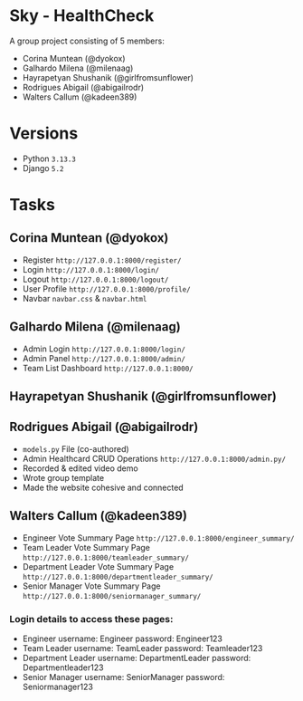 
# Sky - HealthCheck
A group project consisting of 5 members:
- Corina Muntean (@dyokox)
- Galhardo Milena (@milenaag)
- Hayrapetyan Shushanik (@girlfromsunflower)
- Rodrigues Abigail (@abigailrodr)
- Walters Callum (@kadeen389)

# Versions

- Python `3.13.3`
- Django `5.2`

# Tasks
## Corina Muntean (@dyokox)
- Register `http://127.0.0.1:8000/register/`
- Login `http://127.0.0.1:8000/login/`
- Logout `http://127.0.0.1:8000/logout/`
- User Profile `http://127.0.0.1:8000/profile/`
- Navbar `navbar.css` & `navbar.html`

## Galhardo Milena (@milenaag)
- Admin Login `http://127.0.0.1:8000/login/`
- Admin Panel `http://127.0.0.1:8000/admin/`
- Team List Dashboard `http://127.0.0.1:8000/`

## Hayrapetyan Shushanik (@girlfromsunflower)

## Rodrigues Abigail (@abigailrodr)
- `models.py` File (co-authored)
- Admin Healthcard CRUD Operations `http://127.0.0.1:8000/admin.py/`
- Recorded & edited video demo
- Wrote group template
- Made the website cohesive and connected
  
## Walters Callum (@kadeen389)
- Engineer Vote Summary Page `http://127.0.0.1:8000/engineer_summary/`
- Team Leader Vote Summary Page `http://127.0.0.1:8000/teamleader_summary/`
- Department Leader Vote Summary Page `http://127.0.0.1:8000/departmentleader_summary/`
- Senior Manager Vote Summary Page `http://127.0.0.1:8000/seniormanager_summary/`

### Login details to access these pages:
 - Engineer
     username: Engineer
     password: Engineer123
- Team Leader
     username: TeamLeader
     password: Teamleader123
- Department Leader
     username: DepartmentLeader
     password: Departmentleader123
- Senior Manager
     username: SeniorManager
     password: Seniormanager123
 
  
